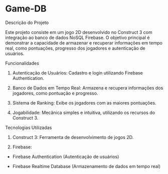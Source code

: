 # Game-DB
Descrição do Projeto

Este projeto consiste em um jogo 2D desenvolvido no Construct 3 com integração ao banco de dados NoSQL Firebase. O objetivo principal é demonstrar a capacidade de armazenar e recuperar informações em tempo real, como pontuações, progresso dos jogadores e autenticação de usuários.

Funcionalidades

1. Autenticação de Usuários: Cadastro e login utilizando Firebase Authentication.

2. Banco de Dados em Tempo Real: Armazena e recupera informações dos jogadores, como pontuação e progresso.

3. Sistema de Ranking: Exibe os jogadores com as maiores pontuações.

4. Jogabilidade: Mecânica simples e intuitiva, utilizando os recursos do Construct 3.

Tecnologias Utilizadas

1. Construct 3: Ferramenta de desenvolvimento de jogos 2D.

2. Firebase:

- Firebase Authentication (Autenticação de usuários)

- Firebase Realtime Database (Armazenamento de dados em tempo real)

